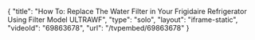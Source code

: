 {
    "title": "How To: Replace The Water Filter in Your Frigidaire Refrigerator Using Filter Model ULTRAWF",
    "type": "solo",
    "layout": "iframe-static",
    "videoId": "69863678",
    "url": "\/tvpembed\/69863678"
}